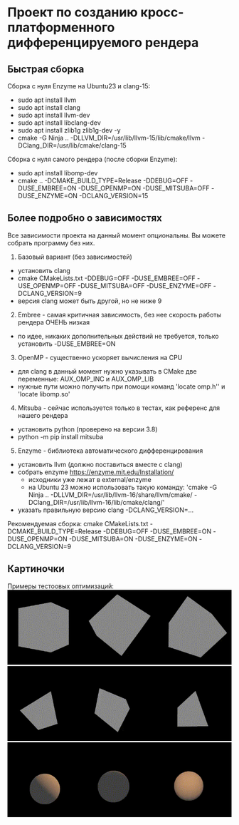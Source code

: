 # Проект по созданию кросс-платформенного дифференцируемого рендера

## Быстрая сборка

Сборка c нуля Enzyme на Ubuntu23 и clang-15:
* sudo apt install llvm
* sudo apt install clang
* sudo apt install llvm-dev
* sudo apt install libclang-dev
* sudo apt install zlib1g zlib1g-dev -y
* cmake -G Ninja .. -DLLVM_DIR=/usr/lib/llvm-15/lib/cmake/llvm -DClang_DIR=/usr/lib/cmake/clang-15

Сборка с нуля самого рендера (после сборки Enzyme):
* sudo apt install libomp-dev
* cmake .. -DCMAKE_BUILD_TYPE=Release -DDEBUG=OFF -DUSE_EMBREE=ON -DUSE_OPENMP=ON -DUSE_MITSUBA=OFF -DUSE_ENZYME=ON -DCLANG_VERSION=15

## Более подробно о зависимостях

Все зависимости проекта на данный момент опциональны. Вы можете собрать программу
без них.

1) Базовый вариант (без зависимостей)
 - установить clang
 - cmake CMakeLists.txt -DDEBUG=OFF -DUSE_EMBREE=OFF -USE_OPENMP=OFF -DUSE_MITSUBA=OFF -DUSE_ENZYME=OFF -DCLANG_VERSION=9
 - версия clang может быть другой, но не ниже 9
2) Embree - самая критичная зависимость, без нее скорость работы рендера ОЧЕНЬ низкая
 - по идее, никаких дополнительных действий не требуется, только установить -DUSE_EMBREE=ON
3) OpenMP - существенно ускоряет вычисления на CPU
 - для clang в данный момент нужно указывать в CMake две переменные: AUX_OMP_INC и AUX_OMP_LIB
 - нужные пути можно получить при помощи команд 'locate omp.h'' и 'locate libomp.so' 
4) Mitsuba - сейчас используется только в тестах, как референс для нашего рендера
 - установить python (проверено на версии 3.8)
 - python -m pip install mitsuba
5) Enzyme - библиотека автоматического дифференцирования
 - установить llvm (должно поставиться вместе с clang)
 - собрать enzyme https://enzyme.mit.edu/Installation/
   * исходники уже лежат в external/enzyme
   * на Ubuntu 23 можно использовать такую команду: 'cmake -G Ninja .. -DLLVM_DIR=/usr/lib/llvm-16/share/llvm/cmake/ -DClang_DIR=/usr/lib/llvm-16/lib/cmake/clang/'  
 - указать правильную версию clang -DCLANG_VERSION=...

Рекомендуемая сборка:
cmake CMakeLists.txt -DCMAKE_BUILD_TYPE=Release -DDEBUG=OFF -DUSE_EMBREE=ON -DUSE_OPENMP=ON -DUSE_MITSUBA=ON -DUSE_ENZYME=ON -DCLANG_VERSION=9


## Картиночки

Примеры тестоовых оптимизаций:<br>
<img src="gifs/cube.gif"/> <br>
<img src="gifs/pyramid.gif"/> <br>
<img src="gifs/sphere.gif"/> <br>


